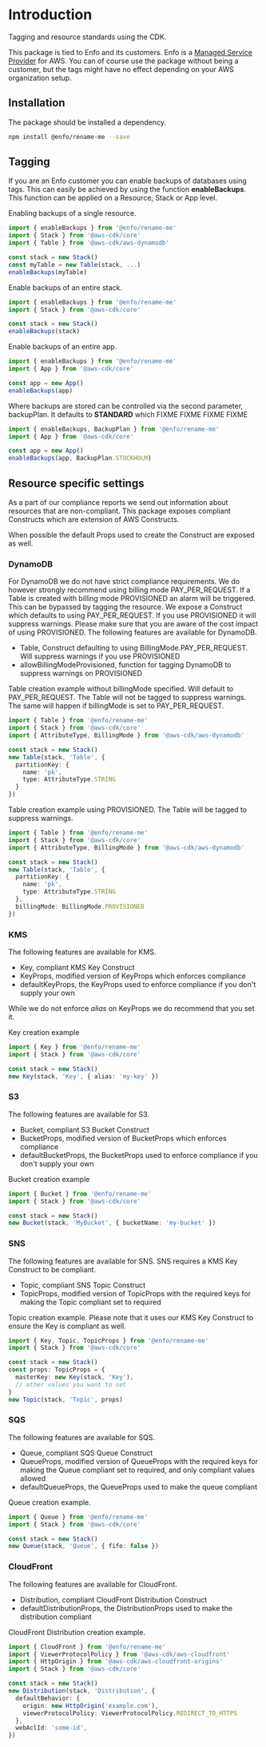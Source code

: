 # Introduction

Tagging and resource standards using the CDK.

This package is tied to Enfo and its customers. Enfo is a [Managed Service Provider](https://aws.amazon.com/partners/programs/msp/) for AWS. You can of course use the package without being a customer, but the tags might have no effect depending on your AWS organization setup.

## Installation

The package should be installed a dependency.

```bash
npm install @enfo/rename-me --save
```

## Tagging

If you are an Enfo customer you can enable backups of databases using tags. This can easily be achieved by using the function **enableBackups**. This function can be applied on a Resource, Stack or App level.

Enabling backups of a single resource.

```typescript
import { enableBackups } from '@enfo/rename-me'
import { Stack } from '@aws-cdk/core'
import { Table } from '@aws-cdk/aws-dynamodb'

const stack = new Stack()
const myTable = new Table(stack, ...)
enableBackups(myTable)
```

Enable backups of an entire stack.

```typescript
import { enableBackups } from '@enfo/rename-me'
import { Stack } from '@aws-cdk/core'

const stack = new Stack()
enableBackups(stack)
```

Enable backups of an entire app.

```typescript
import { enableBackups } from '@enfo/rename-me'
import { App } from '@aws-cdk/core'

const app = new App()
enableBackups(app)
```

Where backups are stored can be controlled via the second parameter, backupPlan. It defaults to **STANDARD** which FIXME
FIXME
FIXME
FIXME

```typescript
import { enableBackups, BackupPlan } from '@enfo/rename-me'
import { App } from '@aws-cdk/core'

const app = new App()
enableBackups(app, BackupPlan.STOCKHOLM)
```

## Resource specific settings

As a part of our compliance reports we send out information about resources that are non-compliant. This package exposes compliant Constructs which are extension of AWS Constructs.

When possible the default Props used to create the Construct are exposed as well.

### DynamoDB

For DynamoDB we do not have strict compliance requirements. We do however strongly recommend using billing mode PAY_PER_REQUEST. If a Table is created with billing mode PROVISIONED an alarm will be triggered. This can be bypassed by tagging the resource. We expose a Construct which defaults to using PAY_PER_REQUEST. If you use PROVISIONED it will suppress warnings. Please make sure that you are aware of the cost impact of using PROVISIONED. The following features are available for DynamoDB.

* Table, Construct defaulting to using BillingMode.PAY_PER_REQUEST. Will suppress warnings if you use PROVISIONED
* allowBillingModeProvisioned, function for tagging DynamoDB to suppress warnings on PROVISIONED

Table creation example without billingMode specified. Will default to PAY_PER_REQUEST. The Table will not be tagged to suppress warnings. The same will happen if billingMode is set to PAY_PER_REQUEST.

```typescript
import { Table } from '@enfo/rename-me'
import { Stack } from '@aws-cdk/core'
import { AttributeType, BillingMode } from '@aws-cdk/aws-dynamodb'

const stack = new Stack()
new Table(stack, 'Table', {
  partitionKey: {
    name: 'pk',
    type: AttributeType.STRING
  }
})
```

Table creation example using PROVISIONED. The Table will be tagged to suppress warnings.

```typescript
import { Table } from '@enfo/rename-me'
import { Stack } from '@aws-cdk/core'
import { AttributeType, BillingMode } from '@aws-cdk/aws-dynamodb'

const stack = new Stack()
new Table(stack, 'Table', {
  partitionKey: {
    name: 'pk',
    type: AttributeType.STRING
  },
  billingMode: BillingMode.PROVISIONED
})
```

### KMS

The following features are available for KMS.

* Key, compliant KMS Key Construct
* KeyProps, modified version of KeyProps which enforces compliance
* defaultKeyProps, the KeyProps used to enforce compliance if you don't supply your own

While we do not enforce *alias* on KeyProps we do recommend that you set it.

Key creation example

```typescript
import { Key } from '@enfo/rename-me'
import { Stack } from '@aws-cdk/core'

const stack = new Stack()
new Key(stack, 'Key', { alias: 'my-key' })
```

### S3

The following features are available for S3.

* Bucket, compliant S3 Bucket Construct
* BucketProps, modified version of BucketProps which enforces compliance
* defaultBucketProps, the BucketProps used to enforce compliance if you don't supply your own


Bucket creation example

```typescript
import { Bucket } from '@enfo/rename-me'
import { Stack } from '@aws-cdk/core'

const stack = new Stack()
new Bucket(stack, 'MyBucket', { bucketName: 'my-bucket' })
```

### SNS

The following features are available for SNS. SNS requires a KMS Key Construct to be compliant.

* Topic, compliant SNS Topic Construct
* TopicProps, modified version of TopicProps with the required keys for making the Topic compliant set to required

Topic creation example. Please note that it uses our KMS Key Construct to ensure the Key is compliant as well.

```typescript
import { Key, Topic, TopicProps } from '@enfo/rename-me'
import { Stack } from '@aws-cdk/core'

const stack = new Stack()
const props: TopicProps = {
  masterKey: new Key(stack, 'Key'),
  // other values you want to set
}
new Topic(stack, 'Topic', props)
```

### SQS

The following features are available for SQS.

* Queue, compliant SQS Queue Construct
* QueueProps, modified version of QueueProps with the required keys for making the Queue compliant set to required, and only compliant values allowed
* defaultQueueProps, the QueueProps used to make the queue compliant

Queue creation example.

```typescript
import { Queue } from '@enfo/rename-me'
import { Stack } from '@aws-cdk/core'

const stack = new Stack()
new Queue(stack, 'Queue', { fifo: false })
```

### CloudFront

The following features are available for CloudFront.

* Distribution, compliant CloudFront Distribution Construct
* defaultDistributionProps, the DistributionProps used to make the distribution compliant

CloudFront Distribution creation example.

```typescript
import { CloudFront } from '@enfo/rename-me'
import { ViewerProtocolPolicy } from '@aws-cdk/aws-cloudfront'
import { HttpOrigin } from '@aws-cdk/aws-cloudfront-origins'
import { Stack } from '@aws-cdk/core'

const stack = new Stack()
new Distribution(stack, 'Distribution', {
  defaultBehavior: {
    origin: new HttpOrigin('example.com'),
    viewerProtocolPolicy: ViewerProtocolPolicy.REDIRECT_TO_HTTPS
  },
  webAclId: 'some-id',
})
```
